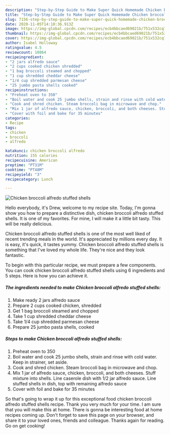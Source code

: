 ```yaml
---
description: "Step-by-Step Guide to Make Super Quick Homemade Chicken broccoli alfredo stuffed shells"
title: "Step-by-Step Guide to Make Super Quick Homemade Chicken broccoli alfredo stuffed shells"
slug: 7156-step-by-step-guide-to-make-super-quick-homemade-chicken-broccoli-alfredo-stuffed-shells
date: 2020-11-05T14:10:36.913Z
image: https://img-global.cpcdn.com/recipes/ecb4bbcaed69021b/751x532cq70/chicken-broccoli-alfredo-stuffed-shells-recipe-main-photo.jpg
thumbnail: https://img-global.cpcdn.com/recipes/ecb4bbcaed69021b/751x532cq70/chicken-broccoli-alfredo-stuffed-shells-recipe-main-photo.jpg
cover: https://img-global.cpcdn.com/recipes/ecb4bbcaed69021b/751x532cq70/chicken-broccoli-alfredo-stuffed-shells-recipe-main-photo.jpg
author: Isabel Holloway
ratingvalue: 4.5
reviewcount: 10864
recipeingredient:
- "2 jars alfredo sauce"
- "2 cups cooked chicken shredded"
- "1 bag broccoli steamed and chopped"
- "1 cup shredded cheddar cheese"
- "1/4 cup shredded parmesan cheese"
- "25 jumbo pasta shells cooked"
recipeinstructions:
- "Preheat oven to 350"
- "Boil water and cook 25 jumbo shells, strain and rinse with cold water. Keep in strainer, set aside."
- "Cook and shred chicken. Steam broccoli bag in microwave and chop."
- "Mix 1 jar of alfredo sauce, chicken, broccoli, and both cheeses. Stuff mixture into shells. Line caserole dish with 1/2 jar alfredo sauce. Line stuffed shells in dish, top with remaining alfredo sauce"
- "Cover with foil and bake for 35 minutes"
categories:
- Recipe
tags:
- chicken
- broccoli
- alfredo

katakunci: chicken broccoli alfredo 
nutrition: 155 calories
recipecuisine: American
preptime: "PT31M"
cooktime: "PT48M"
recipeyield: "3"
recipecategory: Lunch

---
```



![Chicken broccoli alfredo stuffed shells](https://img-global.cpcdn.com/recipes/ecb4bbcaed69021b/751x532cq70/chicken-broccoli-alfredo-stuffed-shells-recipe-main-photo.jpg)

Hello everybody, it's Drew, welcome to my recipe site. Today, I'm gonna show you how to prepare a distinctive dish, chicken broccoli alfredo stuffed shells. It is one of my favorites. For mine, I will make it a little bit tasty. This will be really delicious.

Chicken broccoli alfredo stuffed shells is one of the most well liked of recent trending meals in the world. It's appreciated by millions every day. It is easy, it's quick, it tastes yummy. Chicken broccoli alfredo stuffed shells is something that I've loved my whole life. They're nice and they look fantastic.




To begin with this particular recipe, we must prepare a few components. You can cook chicken broccoli alfredo stuffed shells using 6 ingredients and 5 steps. Here is how you can achieve it.

<!--inarticleads1-->

##### The ingredients needed to make Chicken broccoli alfredo stuffed shells:

1. Make ready 2 jars alfredo sauce
1. Prepare 2 cups cooked chicken, shredded
1. Get 1 bag broccoli steamed and chopped
1. Take 1 cup shredded cheddar cheese
1. Take 1/4 cup shredded parmesan cheese
1. Prepare 25 jumbo pasta shells, cooked




<!--inarticleads2-->

##### Steps to make Chicken broccoli alfredo stuffed shells:

1. Preheat oven to 350
1. Boil water and cook 25 jumbo shells, strain and rinse with cold water. Keep in strainer, set aside.
1. Cook and shred chicken. Steam broccoli bag in microwave and chop.
1. Mix 1 jar of alfredo sauce, chicken, broccoli, and both cheeses. Stuff mixture into shells. Line caserole dish with 1/2 jar alfredo sauce. Line stuffed shells in dish, top with remaining alfredo sauce
1. Cover with foil and bake for 35 minutes




So that's going to wrap it up for this exceptional food chicken broccoli alfredo stuffed shells recipe. Thank you very much for your time. I am sure that you will make this at home. There is gonna be interesting food at home recipes coming up. Don't forget to save this page on your browser, and share it to your loved ones, friends and colleague. Thanks again for reading. Go on get cooking!
